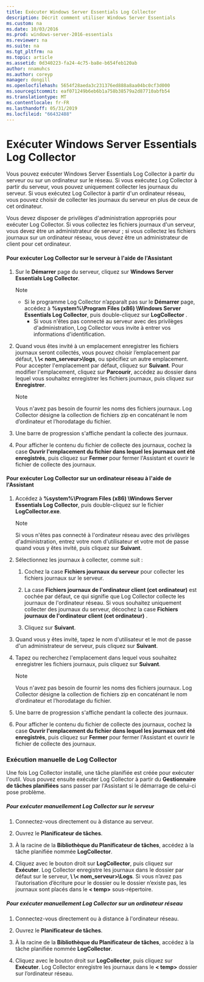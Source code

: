 ```yaml
---
title: Exécuter Windows Server Essentials Log Collector
description: Décrit comment utiliser Windows Server Essentials
ms.custom: na
ms.date: 10/03/2016
ms.prod: windows-server-2016-essentials
ms.reviewer: na
ms.suite: na
ms.tgt_pltfrm: na
ms.topic: article
ms.assetid: 0d340223-fa24-4c75-ba8e-b654feb120ab
author: nnamuhcs
ms.author: coreyp
manager: dongill
ms.openlocfilehash: 5654f28aeda3c231376ed888a8aa04bc0cf3d000
ms.sourcegitcommit: eaf071249b6eb6b1a758b38579a2d87710abfb54
ms.translationtype: MT
ms.contentlocale: fr-FR
ms.lasthandoff: 05/31/2019
ms.locfileid: "66432488"
---
```

# <a name="run-the-windows-server-essentials-log-collector"></a>Exécuter Windows Server Essentials Log Collector
Vous pouvez exécuter Windows Server Essentials Log Collector à partir du serveur ou sur un ordinateur sur le réseau. Si vous exécutez Log Collector à partir du serveur, vous pouvez uniquement collecter les journaux du serveur. Si vous exécutez Log Collector à partir d'un ordinateur réseau, vous pouvez choisir de collecter les journaux du serveur en plus de ceux de cet ordinateur.  
  
 Vous devez disposer de privilèges d'administration appropriés pour exécuter Log Collector. Si vous collectez les fichiers journaux d'un serveur, vous devez être un administrateur de serveur ; si vous collectez les fichiers journaux sur un ordinateur réseau, vous devez être un administrateur de client pour cet ordinateur.  
  
#### <a name="to-run-the-log-collector-on-the-server-by-using-the-wizard"></a>Pour exécuter Log Collector sur le serveur à l'aide de l'Assistant  
  
1. Sur le **Démarrer** page du serveur, cliquez sur **Windows Server Essentials Log Collector**.  
  
   > [!NOTE]
   > - Si le programme Log Collector n’apparaît pas sur le **Démarrer** page, accédez à **%system%\Program Files (x86) \Windows Server Essentials Log Collector**, puis double-cliquez sur **LogCollector** .  
   >   -   Si vous n'êtes pas connecté au serveur avec des privilèges d'administration, Log Collector vous invite à entrer vos informations d'identification.  
  
2. Quand vous êtes invité à un emplacement enregistrer les fichiers journaux seront collectés, vous pouvez choisir l’emplacement par défaut,  **\\ \\< nom_serveur\>\logs**, ou spécifiez un autre emplacement. Pour accepter l'emplacement par défaut, cliquez sur **Suivant**. Pour modifier l'emplacement, cliquez sur **Parcourir**, accédez au dossier dans lequel vous souhaitez enregistrer les fichiers journaux, puis cliquez sur **Enregistrer**.  
  
   > [!NOTE]
   >  Vous n'avez pas besoin de fournir les noms des fichiers journaux. Log Collector désigne la collection de fichiers zip en concaténant le nom d’ordinateur et l’horodatage du fichier.  
  
3. Une barre de progression s'affiche pendant la collecte des journaux.  
  
4. Pour afficher le contenu du fichier de collecte des journaux, cochez la case **Ouvrir l'emplacement du fichier dans lequel les journaux ont été enregistrés**, puis cliquez sur **Fermer** pour fermer l'Assistant et ouvrir le fichier de collecte des journaux.  
  
#### <a name="to-run-the-log-collector-on-a-network-computer-by-using-the-wizard"></a>Pour exécuter Log Collector sur un ordinateur réseau à l'aide de l'Assistant  
  
1.  Accédez à **%system%\Program Files (x86) \Windows Server Essentials Log Collector**, puis double-cliquez sur le fichier **LogCollector.exe**.  
  
    > [!NOTE]
    >  Si vous n'êtes pas connecté à l'ordinateur réseau avec des privilèges d'administration, entrez votre nom d'utilisateur et votre mot de passe quand vous y êtes invité, puis cliquez sur **Suivant**.  
  
2.  Sélectionnez les journaux à collecter, comme suit :  
  
    1.  Cochez la case **Fichiers journaux du serveur** pour collecter les fichiers journaux sur le serveur.  
  
    2.  La case **Fichiers journaux de l'ordinateur client (cet ordinateur)** est cochée par défaut, ce qui signifie que Log Collector collecte les journaux de l'ordinateur réseau. Si vous souhaitez uniquement collecter des journaux du serveur, décochez la case **Fichiers journaux de l'ordinateur client (cet ordinateur)** .  
  
    3.  Cliquez sur **Suivant**.  
  
3.  Quand vous y êtes invité, tapez le nom d'utilisateur et le mot de passe d'un administrateur de serveur, puis cliquez sur **Suivant**.  
  
4.  Tapez ou recherchez l'emplacement dans lequel vous souhaitez enregistrer les fichiers journaux, puis cliquez sur **Suivant**.  
  
    > [!NOTE]
    >  Vous n'avez pas besoin de fournir les noms des fichiers journaux. Log Collector désigne la collection de fichiers zip en concaténant le nom d’ordinateur et l’horodatage du fichier.  
  
5.  Une barre de progression s'affiche pendant la collecte des journaux.  
  
6.  Pour afficher le contenu du fichier de collecte des journaux, cochez la case **Ouvrir l'emplacement du fichier dans lequel les journaux ont été enregistrés**, puis cliquez sur **Fermer** pour fermer l'Assistant et ouvrir le fichier de collecte des journaux.  
  
### <a name="running-the-log-collector-manually"></a>Exécution manuelle de Log Collector  
 Une fois Log Collector installé, une tâche planifiée est créée pour exécuter l'outil. Vous pouvez ensuite exécuter Log Collector à partir du **Gestionnaire de tâches planifiées** sans passer par l'Assistant si le démarrage de celui-ci pose problème.  
  
##### <a name="to-manually-run-the-log-collector-on-the-server"></a>Pour exécuter manuellement Log Collector sur le serveur  
  
1.  Connectez-vous directement ou à distance au serveur.  
  
2.  Ouvrez le **Planificateur de tâches**.  
  
3.  À la racine de la **Bibliothèque du Planificateur de tâches**, accédez à la tâche planifiée nommée **LogCollector**.  
  
4.  Cliquez avec le bouton droit sur **LogCollector**, puis cliquez sur **Exécuter**. Log Collector enregistre les journaux dans le dossier par défaut sur le serveur,  **\\ \\< nom_serveur\>\Logs**. Si vous n’avez pas l’autorisation d’écriture pour le dossier ou le dossier n’existe pas, les journaux sont placés dans le **< temp\>**  sous-répertoire.  
  
##### <a name="to-manually-run-the-log-collector-on-a-network-computer"></a>Pour exécuter manuellement Log Collector sur un ordinateur réseau  
  
1.  Connectez-vous directement ou à distance à l'ordinateur réseau.  
  
2.  Ouvrez le **Planificateur de tâches**.  
  
3.  À la racine de la **Bibliothèque du Planificateur de tâches**, accédez à la tâche planifiée nommée **LogCollector**.  
  
4.  Cliquez avec le bouton droit sur **LogCollector**, puis cliquez sur **Exécuter**. Log Collector enregistre les journaux dans le **< temp\>**  dossier sur l’ordinateur réseau.

